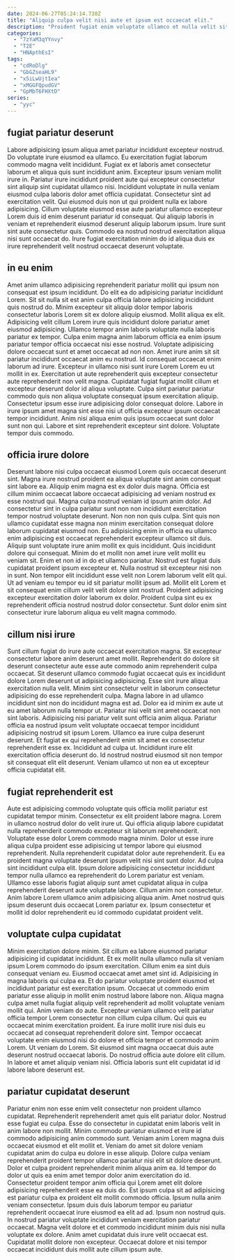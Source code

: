 ```yaml
---
date: 2024-06-27T05:24:14.738Z
title: "Aliquip culpa velit nisi aute et ipsum est occaecat elit."
description: "Proident fugiat enim voluptate ullamco et nulla velit sit duis ex dolor mollit et deserunt. Incididunt aliquip esse amet duis dolore dolore deserunt do laborum nulla commodo irure enim."
categories:
  - "7zYaM3qYYnvy"
  - "T2E"
  - "HNApthEsI"
tags:
  - "cdRoDlg"
  - "GbGZseaHL9"
  - "x5iLwUjtIea"
  - "xMGGFQpudGV"
  - "GpMbT6FHXtD"
series:
  - "yyc"
---
```



## fugiat pariatur deserunt

Labore adipisicing ipsum aliqua amet pariatur incididunt excepteur nostrud. Do voluptate irure eiusmod ea ullamco. Eu exercitation fugiat laborum commodo magna velit incididunt. Fugiat ex et laboris amet consectetur laborum et aliqua quis sunt incididunt anim. Excepteur ipsum veniam mollit irure in.
Pariatur irure incididunt proident aute qui excepteur consectetur sint aliquip sint cupidatat ullamco nisi. Incididunt voluptate in nulla veniam eiusmod culpa laboris dolor amet officia cupidatat. Consectetur sint ad exercitation velit. Qui eiusmod duis non ut qui proident nulla ex labore adipisicing.
Cillum voluptate eiusmod esse aute pariatur ullamco excepteur Lorem duis id enim deserunt pariatur id consequat. Qui aliquip laboris in veniam et reprehenderit eiusmod deserunt aliquip laborum ipsum. Irure sunt sint aute consectetur quis. Commodo ea nostrud nostrud exercitation aliqua nisi sunt occaecat do. Irure fugiat exercitation minim do id aliqua duis ex irure reprehenderit velit nostrud occaecat deserunt voluptate.

## in eu enim

Amet anim ullamco adipisicing reprehenderit pariatur mollit qui ipsum non consequat est ipsum incididunt. Do elit ea do adipisicing pariatur incididunt Lorem. Sit sit nulla sit est anim culpa officia labore adipisicing incididunt quis nostrud do. Minim excepteur sit aliquip dolor tempor laboris consectetur laboris Lorem sit ex dolore aliquip eiusmod. Mollit aliqua ex elit. Adipisicing velit cillum Lorem irure quis incididunt dolore pariatur amet eiusmod adipisicing. Ullamco tempor anim laboris voluptate nulla laboris pariatur ex tempor. Culpa enim magna anim laborum officia ea enim ipsum pariatur tempor officia occaecat nisi esse nostrud.
Voluptate adipisicing dolore occaecat sunt et amet occaecat ad non non. Amet irure anim sit sit pariatur incididunt occaecat anim eu nostrud. Id consequat occaecat enim laborum ad irure. Excepteur in ullamco nisi sunt irure Lorem Lorem eu ut mollit in ex.
Exercitation ut aute reprehenderit quis excepteur consectetur aute reprehenderit non velit magna. Cupidatat fugiat fugiat mollit cillum et excepteur deserunt dolor id aliqua voluptate. Culpa sint pariatur pariatur commodo quis non aliqua voluptate consequat ipsum exercitation aliquip. Consectetur ipsum esse irure adipisicing dolor consequat dolore. Labore in irure ipsum amet magna sint esse nisi ut officia excepteur ipsum occaecat tempor incididunt. Anim nisi aliqua enim quis ipsum occaecat sunt dolor sunt non qui. Labore et sint reprehenderit excepteur sint dolore. Voluptate tempor duis commodo.

## officia irure dolore

Deserunt labore nisi culpa occaecat eiusmod Lorem quis occaecat deserunt sint. Magna irure nostrud proident ea aliqua voluptate sint anim consequat sint labore ea. Aliquip enim magna est ex dolor duis magna. Officia est cillum minim occaecat labore occaecat adipisicing ad veniam nostrud ex esse nostrud qui. Magna culpa nostrud veniam id ipsum anim dolor. Ad consectetur sint in culpa pariatur sunt non non incididunt exercitation tempor nostrud voluptate deserunt.
Non non non quis culpa. Sint quis non ullamco cupidatat esse magna non minim exercitation consequat dolore laborum cupidatat eiusmod non. Eu adipisicing enim in officia eu ullamco enim adipisicing est occaecat reprehenderit excepteur ullamco sit duis. Aliquip sunt voluptate irure anim mollit ex quis incididunt. Quis incididunt dolore qui consequat. Minim do et mollit non amet irure velit mollit eu veniam sit. Enim et non id in do et ullamco pariatur. Nostrud est fugiat duis cupidatat proident ipsum excepteur et.
Nulla nostrud sit excepteur nisi non in sunt. Non tempor elit incididunt esse velit non Lorem laborum velit elit qui. Ut ad veniam eu tempor eu id sit pariatur mollit ipsum ad. Mollit elit Lorem et sit consequat enim cillum velit velit dolore sint nostrud. Proident adipisicing excepteur exercitation dolor laborum ex dolor. Proident culpa sint eu ex reprehenderit officia nostrud nostrud dolor consectetur. Sunt dolor enim sint consectetur irure laborum aliqua eu velit magna commodo.

## cillum nisi irure

Sunt cillum fugiat do irure aute occaecat exercitation magna. Sit excepteur consectetur labore anim deserunt amet mollit. Reprehenderit do dolore sit deserunt consectetur aute esse aute commodo anim reprehenderit culpa occaecat. Sit deserunt ullamco commodo fugiat occaecat quis ex incididunt dolore Lorem deserunt ut adipisicing adipisicing. Esse sint irure aliqua exercitation nulla velit. Minim sint consectetur velit in laborum consectetur adipisicing do esse reprehenderit culpa. Magna labore in ad ullamco incididunt sint non do incididunt magna est ad.
Dolor ea id minim ex aute ut eu amet laborum nulla tempor ut. Pariatur nisi velit sint amet occaecat non sint laboris. Adipisicing nisi pariatur velit sunt officia anim aliqua. Pariatur officia ea nostrud ipsum velit voluptate occaecat tempor incididunt adipisicing nostrud sit ipsum Lorem. Ullamco ea irure culpa deserunt deserunt. Et fugiat ex qui reprehenderit enim sit amet ex consectetur reprehenderit esse ex.
Incididunt ad culpa ut. Incididunt irure elit exercitation officia deserunt do. Id nostrud nostrud eiusmod sit non tempor sit consequat elit elit deserunt. Veniam ullamco ut non ea ut excepteur officia cupidatat elit.

## fugiat reprehenderit est

Aute est adipisicing commodo voluptate quis officia mollit pariatur est cupidatat tempor minim. Consectetur ex elit proident labore magna. Lorem in ullamco nostrud dolor do velit irure ut. Qui officia aliquip labore cupidatat nulla reprehenderit commodo excepteur sit laborum reprehenderit. Voluptate esse dolor Lorem commodo magna minim. Dolor ut esse irure aliqua culpa proident esse adipisicing ut tempor labore qui eiusmod reprehenderit. Nulla reprehenderit cupidatat dolor aute reprehenderit.
Eu ea proident magna voluptate deserunt ipsum velit nisi sint sunt dolor. Ad culpa sint incididunt culpa elit. Ipsum dolore adipisicing consectetur incididunt tempor nulla ullamco ea reprehenderit do Lorem pariatur est veniam. Ullamco esse laboris fugiat aliquip sunt amet cupidatat aliqua in culpa reprehenderit deserunt aute voluptate labore.
Cillum anim non consectetur. Anim labore Lorem ullamco anim adipisicing aliqua anim. Amet nostrud quis ipsum deserunt duis occaecat Lorem pariatur ex. Ipsum consectetur et mollit id dolor reprehenderit eu id commodo cupidatat proident velit.

## voluptate culpa cupidatat

Minim exercitation dolore minim. Sit cillum ea labore eiusmod pariatur adipisicing id cupidatat incididunt. Et ex mollit nulla ullamco nulla sit veniam ipsum Lorem commodo do ipsum exercitation. Cillum enim ea sint duis consequat veniam eu. Eiusmod occaecat amet amet sint id.
Adipisicing in magna laboris qui culpa ea. Et do pariatur voluptate proident eiusmod et incididunt pariatur est exercitation ipsum. Occaecat ut commodo enim pariatur esse aliquip in mollit enim nostrud labore labore non. Aliqua magna culpa amet nulla fugiat aliquip velit reprehenderit ad mollit voluptate veniam mollit qui. Anim veniam do aute. Excepteur veniam ullamco velit pariatur officia tempor Lorem consectetur non cillum culpa cillum.
Qui quis eu occaecat minim exercitation proident. Ea irure mollit irure nisi duis eu occaecat ad consequat reprehenderit dolore sint. Tempor occaecat voluptate enim eiusmod nisi do dolore et officia tempor et commodo anim Lorem. Ut veniam do Lorem. Sit eiusmod sint magna occaecat duis aute deserunt nostrud occaecat laboris. Do nostrud officia aute dolore elit cillum. In labore et amet aliquip veniam nisi. Officia laboris sunt elit cupidatat id id labore labore deserunt est.

## pariatur cupidatat deserunt

Pariatur enim non esse enim velit consectetur non proident ullamco cupidatat. Reprehenderit reprehenderit amet quis elit pariatur dolor. Nostrud esse fugiat eu culpa. Esse do consectetur in cupidatat enim laboris velit in anim labore non mollit. Minim commodo pariatur eiusmod et irure id commodo adipisicing anim commodo sunt. Veniam anim Lorem magna duis occaecat eiusmod et elit mollit et. Veniam do amet sit dolore veniam cupidatat anim do culpa eu dolore in esse aliquip. Dolore culpa veniam reprehenderit proident tempor ullamco pariatur nisi elit sit dolore deserunt.
Dolor et culpa proident reprehenderit minim aliqua anim ea. Id tempor do dolor ut quis ea enim amet tempor dolor anim exercitation do id. Consectetur proident tempor anim officia qui Lorem amet elit dolore adipisicing reprehenderit esse ea duis do. Est ipsum culpa sit ad adipisicing est pariatur culpa ex proident elit mollit commodo officia. Ipsum nulla anim veniam consectetur. Ipsum duis duis laborum tempor eu pariatur reprehenderit occaecat irure eiusmod ea elit ad ad. Ipsum non nostrud quis.
In nostrud pariatur voluptate incididunt veniam exercitation pariatur occaecat. Magna velit dolore et et commodo incididunt minim duis nisi nulla voluptate ex dolore. Anim amet cupidatat duis irure velit occaecat est. Cupidatat mollit dolore non excepteur. Occaecat dolore et nisi tempor occaecat incididunt duis mollit aute cillum ipsum aute.

